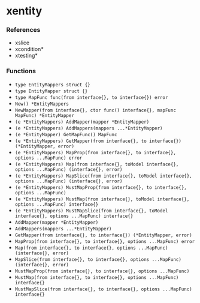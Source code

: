 # xentity

### References

+ xslice
+ xcondition*
+ xtesting*

### Functions

+ `type EntityMappers struct {}`
+ `type EntityMapper struct {}`
+ `type MapFunc func(from interface{}, to interface{}) error`
+ `New() *EntityMappers`
+ `NewMapper(from interface{}, ctor func() interface{}, mapFunc MapFunc) *EntityMapper`
+ `(e *EntityMappers) AddMapper(mapper *EntityMapper)`
+ `(e *EntityMappers) AddMappers(mappers ...*EntityMapper)`
+ `(e *EntityMapper) GetMapFunc() MapFunc`
+ `(e *EntityMappers) GetMapper(from interface{}, to interface{}) (*EntityMapper, error)`
+ `(e *EntityMappers) MapProp(from interface{}, to interface{}, options ...MapFunc) error`
+ `(e *EntityMappers) Map(from interface{}, toModel interface{}, options ...MapFunc) (interface{}, error)`
+ `(e *EntityMappers) MapSlice(from interface{}, toModel interface{}, options ...MapFunc) (interface{}, error)`
+ `(e *EntityMappers) MustMapProp(from interface{}, to interface{}, options ...MapFunc)`
+ `(e *EntityMappers) MustMap(from interface{}, toModel interface{}, options ...MapFunc) interface{}`
+ `(e *EntityMappers) MustMapSlice(from interface{}, toModel interface{}, options ...MapFunc) interface{}`
+ `AddMapper(mapper *EntityMapper)`
+ `AddMappers(mappers ...*EntityMapper)`
+ `GetMapper(from interface{}, to interface{}) (*EntityMapper, error)`
+ `MapProp(from interface{}, to interface{}, options ...MapFunc) error`
+ `Map(from interface{}, to interface{}, options ...MapFunc) (interface{}, error)`
+ `MapSlice(from interface{}, to interface{}, options ...MapFunc) (interface{}, error)`
+ `MustMapProp(from interface{}, to interface{}, options ...MapFunc)`
+ `MustMap(from interface{}, to interface{}, options ...MapFunc) interface{}`
+ `MustMapSlice(from interface{}, to interface{}, options ...MapFunc) interface{}`
